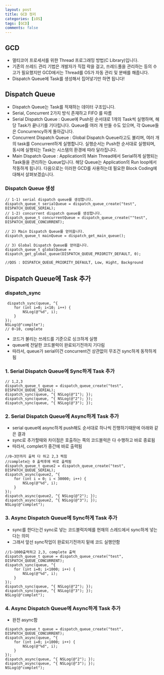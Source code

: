 ```yaml
---
layout: post
title: GCD 정리
categories: [iOS]
tags: [GCD]
comments: false
---
```


## GCD

- 멀티코어 프로세서를 위한 Thread 프로그래밍 방법(C Library)입니다. 
- 기존의 쓰레드 관리 기법은 개발자가 직접 락을 걸고, 쓰레드풀을 관리하는 등의 수고가 필요했지만 GCD에서는 Thread를 OS가 자동 관리 및 분배를 해줍니다.
- Dispatch Queue에 Task를 생성해서 집어넣기만 하면 됩니다!

## Dispatch Queue

- Dispatch Queue는 Task를 적재하는 데이터 구조입니다.
- Serial, Concurrent 2가지 방식 존재하고 FIFO 를 따름
- Serial Dispatch Queue : Queue에 Push된 순서대로 1개의 Task씩 실행하며, 해당 Task가 끝나기를 기다립니다. Queue를 여러 개 만들 수도 있으며, 각 Queue들은 Concurrency하게 돌아갑니다.
- Concurrent Dispatch Queue : Global Dispatch Queue라고도 불리며, 여러 개의 task를 Concurrent하게 실행합니다. 실행순서는 Push한 순서대로 실행되며, 동시에 실행되는 Task는 시스템의 환경에 따라 달라집니다.
- Main Dispatch Queue : Application의 Main Thread에서 Serial하게 실행되는 Task들을 관리하는 Queue입니다. 해당 Queue는 Application의 Run loop에서 작동하게 됩니다.
다음으로는 이러한 GCD를 사용하는데 필요한 Block Coding에 대해서 살펴보겠습니다.

### Dispatch Queue 생성

``` objc
// 1-1) serial dispatch queue를 생성합니다.
dispatch_queue_t serialQueue = dispatch_queue_create("test", DISPATCH_QUEUE_SERIAL);
// 1-2) concurrent dispatch queue를 생성합니다.
dispatch_queue_t concurrentQueue = dispatch_queue_create(""test", DISPATCH_QUEUE_CONCURRENT);

// 2) Main Dispatch Queue를 얻어옵니다.
dispatch_queue_t mainQueue = dispatch_get_main_queue();

// 3) Global Dispatch Queue를 얻어옵니다.
dispatch_queue_t globalQueue = dispatch_get_global_queue(DISPATCH_QUEUE_PRIORITY_DEFAULT, 0);

//QOS : DISPATCH_QUEUE_PRIORITY_DEFAULT, Low, Hight, Background 
```

## Dispatch Queue에 Task 추가

###  dispatch_sync

```
 dispatch_sync(queue, ^{
    for (int i=0; i<10; i++) {
        NSLog(@"%d", i);
    }
});
NSLog(@"complte");
// 0~10, complete
```

- 코드가 불리는 쓰레드를 기준으로 싱크하게 실행
- queue에 전달한 코드블럭이 완료되기전까지 기다림
- 따라서, queue가 serial이건 concurrent건 상관없이 무조건 sync하게 동작하게됨

### 1. Serial Dispatch Queue에 Sync하게 Task 추가

``` objc
// 1,2,3
dispatch_queue_t queue = dispatch_queue_create("test", DISPATCH_QUEUE_SERIAL);
dispatch_sync(queue, ^{ NSLog(@"1"); });
dispatch_sync(queue, ^{ NSLog(@"2"); });
dispatch_sync(queue, ^{ NSLog(@"3"); });
```

### 2. Serial Dispatch Queue에 Async하게 Task 추가

- serial queue에 async하게 push해도 순서대로 하나씩 진행하기때문에 아래와 같은 결과
- sync로 추가할때와 차이점은 호출하는 쪽의 코드블럭은 다 수행하고 바로 종료됨
- 따라서, complet가 중간에 바로 출력됨

``` objc
//0~3만까지 출력 다 하고 2,3 찍힘
//complete는 0 출력후에 바로 출력됨
dispatch_queue_t queue2 = dispatch_queue_create("test", DISPATCH_QUEUE_SERIAL);
dispatch_async(queue2, ^{
    for (int i = 0; i < 30000; i++) {
        NSLog(@"%d", i);
    }
});
dispatch_async(queue2, ^{ NSLog(@"2"); });
dispatch_async(queue2, ^{ NSLog(@"3"); });
NSLog(@"complet");
```
### 3. Async Dispatch Queue에 Sync하게 Task 추가

- sync를 한다는건 sync로 넣는 코드블럭자체를 현재의 스레드에서 sync하게 넣는다는 의미
- 그래서 앞선 sync작업이 완료되기전까지 밑에 코드 실행안함

``` objc
//1~1000출력하고 2,3, complete 출력    
dispatch_queue_t queue = dispatch_queue_create("test", DISPATCH_QUEUE_CONCURRENT);
dispatch_sync(queue, ^{
    for (int i=0; i<1000; i++) {
        NSLog(@"%d", i);
    }
});
dispatch_sync(queue, ^{ NSLog(@"2"); });
dispatch_sync(queue, ^{ NSLog(@"3"); });
NSLog(@"complet");
```
### 4. Async Dispatch Queue에 Async하게 Task 추가

- 완전 async함

``` objc
dispatch_queue_t queue = dispatch_queue_create("test", DISPATCH_QUEUE_CONCURRENT);
dispatch_async(queue, ^{
    for (int i=0; i<1000; i++) {
        NSLog(@"%d", i);
    }
});
dispatch_async(queue, ^{ NSLog(@"2"); });
dispatch_async(queue, ^{ NSLog(@"3"); });
NSLog(@"complet");
```

